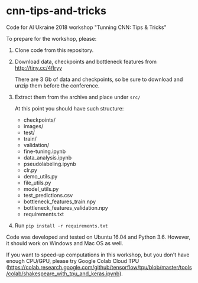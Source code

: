 # cnn-tips-and-tricks
Code for AI Ukraine 2018 workshop "Tunning CNN: Tips &amp; Tricks"


To prepare for the workshop, please:

1. Clone code from this repository.

2. Download data, checkpoints and bottleneck features from http://tiny.cc/4flryy 

   There are 3 Gb of data and checkpoints, so be sure to download and unzip them before the conference.

3. Extract them from the archive and place under `src/`

   At this point you should have such structure:
   - checkpoints/
   - images/
   - test/
   - train/
   - validation/
   - fine-tuning.ipynb
   - data_analysis.ipynb
   - pseudolabeling.ipynb
   - clr.py
   - demo_utils.py
   - file_utils.py
   - model_utils.py
   - test_predictions.csv
   - bottleneck_features_train.npy
   - bottleneck_features_validation.npy
   - requirements.txt

4. Run `pip install -r requirements.txt`


Code was developed and tested on Ubuntu 16.04 and Python 3.6. However, it should work on Windows and Mac OS as well.

If you want to speed-up computations in this workshop, but you don't have enough CPU/GPU, please try Google Colab Cloud TPU (https://colab.research.google.com/github/tensorflow/tpu/blob/master/tools/colab/shakespeare_with_tpu_and_keras.ipynb).